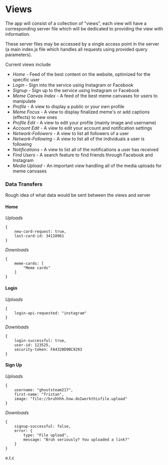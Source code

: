 # Views

The app will consist of a collection of "views", each view will have a corresponding server file which will be dedicated to providing the view with information.

These server files may be accessed by a single access point in the server (a main index.js file which handles all requests using provided query parameters).

Current views include

* _Home_ - Feed of the best content on the website, optimized for the specific user
* _Login_ - Sign into the service using Instagram or Facebook
* _Signup_ - Sign up to the service using Instagram or Facebook
* _Meme Canvas Index_ - A feed of the best meme canvases for users to manipulate
* _Profile_ - A view to display a public or your own profile
* _Meme Focus_ - A view to display finalized meme's or add captions (effects) to new ones
* _Profile Edit_ - A view to edit your profile (mainly image and username)
* _Account Edit_ - A view to edit your account and notification settings
* _Network-Followers_ - A view to list all followers of a user
* _Network-Following_ - A view to list all of the individuals a user is following
* _Notifications_ - A view to list all of the notifications a user has received
* _Find Users_ - A search feature to find friends through Facebook and Instagram
* _Media Upload_ - An important view handling all of the media uploads for meme canvases

### Data Transfers

Rough idea of what data would be sent between the views and server

#### Home

_Uploads_

	{
		new-card-request: true,
		last-card-id: 34118961
	}

_Downloads_

	{
		meme-cards: [
			"Meme cards"
		]
	}


#### Login

_Uploads_

	{
		login-api-requested: "instagram"
	}
	
_Downloads_

	{
		login-successful: true,
		user-id: 123525,
		security-token: FA4320D9BC9293
	}

#### Sign Up

_Uploads_

	{
		username: "ghoststeam217",
		first-name: "Tristan",
		image: "file://bruhhhh.how.doIworkthisfile.upload"
	}
	
_Downloads_

	{
		signup-successful: false,
		error: {
			type: "File upload",
			message: "Bruh seriously? You uploaded a link?"
		}
	}
	
e.t.c
